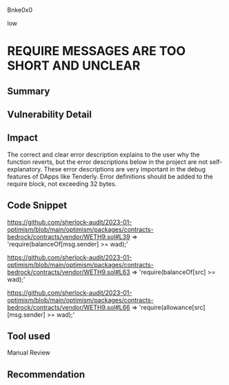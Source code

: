 Bnke0x0

low

# REQUIRE MESSAGES ARE TOO SHORT AND UNCLEAR

## Summary

## Vulnerability Detail

## Impact
The correct and clear error description explains to the user why the function reverts, but the error descriptions below in the project are not self-explanatory. These error descriptions are very important in the debug features of DApps like Tenderly. Error definitions should be added to the require block, not exceeding 32 bytes.

## Code Snippet


https://github.com/sherlock-audit/2023-01-optimism/blob/main/optimism/packages/contracts-bedrock/contracts/vendor/WETH9.sol#L39 => 'require(balanceOf[msg.sender] >= wad);'


https://github.com/sherlock-audit/2023-01-optimism/blob/main/optimism/packages/contracts-bedrock/contracts/vendor/WETH9.sol#L63 => 'require(balanceOf[src] >= wad);'


https://github.com/sherlock-audit/2023-01-optimism/blob/main/optimism/packages/contracts-bedrock/contracts/vendor/WETH9.sol#L66 => 'require(allowance[src][msg.sender] >= wad);'



## Tool used

Manual Review

## Recommendation
